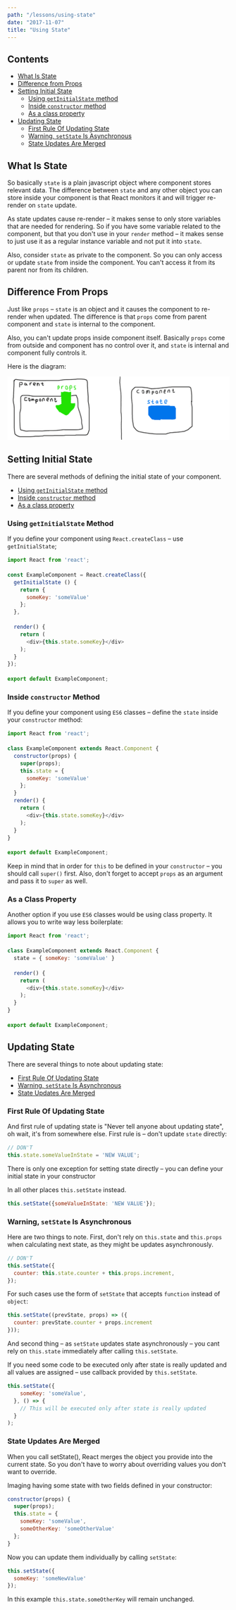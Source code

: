 ```yaml
---
path: "/lessons/using-state"
date: "2017-11-07"
title: "Using State"
---
```


## Contents

* [What Is State](#what_is_state)
* [Difference from Props](#differente_from_props)
* [Setting Initial State](#setting_initial_state)
  * [Using `getInitialState` method](#getinitialstate)
  * [Inside `constructor` method](#insideconstructor)
  * [As a class property](#asaclassprop)
* [Updating State](#updating_state)
  * [First Rule Of Updating State](#first_rule)
  * [Warning, `setState` Is Asynchronous](#warning_async)
  * [State Updates Are Merged](#state_merged)

## <a name="what_is_state"></a>What Is State

So basically `state` is a plain javascript object where component stores relevant data. The difference between `state` and any other object you can store inside your component is that React monitors it and will trigger re-render on `state` update.

As state updates cause re-render – it makes sense to only store variables that are needed for rendering. So if you have some variable related to the component, but that you don't use in your `render` method – it makes sense to just use it as a regular instance variable and not put it into `state`.

Also, consider `state` as private to the component. So you can only access or update `state` from inside the component. You can't access it from its parent nor from its children.

## <a name="differente_from_props"></a>Difference From Props

Just like `props` – `state` is an object and it causes the component to re-render when updated. The difference is that `props` come from parent component and `state` is internal to the component.

Also, you can't update props inside component itself. Basically `props` come from outside and component has no control over it, and `state` is internal and component fully controls it.

Here is the diagram:

![state vs props](state_vs_props.png)

## <a name="setting_initial_state"></a>Setting Initial State

There are several methods of defining the initial state of your component.

* [Using `getInitialState` method](#getinitialstate)
* [Inside `constructor` method](#insideconstructor)
* [As a class property](#asaclassprop)

### <a name="getinitialstate"></a>Using `getInitialState` Method

If you define your component using `React.createClass` – use `getInitialState`;

```js
import React from 'react';

const ExampleComponent = React.createClass({
  getInitialState () {
    return {
      someKey: 'someValue'
    };
  },

  render() {
    return (
      <div>{this.state.someKey}</div>
    );
  }
});

export default ExampleComponent;
```

### <a name="insideconstructor"></a>Inside `constructor` Method

If you define your component using `ES6` classes – define the `state` inside your `constructor` method:

```js
import React from 'react';

class ExampleComponent extends React.Component {
  constructor(props) {
    super(props);
    this.state = {
      someKey: 'someValue'
    };
  }
  render() {
    return (
      <div>{this.state.someKey}</div>
    );
  }
}

export default ExampleComponent;
```

Keep in mind that in order for `this` to be defined in your `constructor` – you should call `super()` first. Also, don't forget to accept `props` as an argument and pass it to `super` as well.

### <a name="asaclassprop"></a>As a Class Property

Another option if you use `ES6` classes would be using class property. It allows you to write way less boilerplate:

```js
import React from 'react';

class ExampleComponent extends React.Component {
  state = { someKey: 'someValue' }

  render() {
    return (
      <div>{this.state.someKey}</div>
    );
  }
}

export default ExampleComponent;
```

## <a name="updating_state"></a>Updating State

There are several things to note about updating state:

* [First Rule Of Updating State](#first_rule)
* [Warning, `setState` Is Asynchronous](#warning_async)
* [State Updates Are Merged](#state_merged)

### <a name="first_rule"></a>First Rule Of Updating State

And first rule of updating state is "Never tell anyone about updating state", oh wait, it's from somewhere else. First rule is – don't update `state` directly:

```js
// DON'T
this.state.someValueInState = 'NEW VALUE';
```

There is only one exception for setting state directly – you can define your initial state in your constructor

In all other places `this.setState` instead.

```js
this.setState({someValueInState: 'NEW VALUE'});
```

### <a name="warning_async"></a>Warning, `setState` Is Asynchronous

Here are two things to note. First, don't rely on `this.state` and `this.props` when calculating next state, as they might be updates asynchronously.

```js
// DON'T
this.setState({
  counter: this.state.counter + this.props.increment,
});
```

For such cases use the form of `setState` that accepts `function` instead of `object`:

```js
this.setState((prevState, props) => ({
  counter: prevState.counter + props.increment
}));
```

And second thing – as `setState` updates state asynchronously – you cant rely on `this.state` immediately after calling `this.setState`.

If you need some code to be executed only after state is really updated and all values are assigned – use callback provided by `this.setState`.

```js
this.setState({
    someKey: 'someValue',
  }, () => {
    // This will be executed only after state is really updated
  }
);
```

### <a name="state_merged"></a>State Updates Are Merged

When you call setState(), React merges the object you provide into the current state. So you don't have to worry about overriding values you don't want to override.

Imaging having some state with two fields defined in your constructor:

```js
constructor(props) {
  super(props);
  this.state = {
    someKey: 'someValue',
    someOtherKey: 'someOtherValue'
  };
}
```

Now you can update them individually by calling `setState`:

```js
this.setState({
  someKey: 'someNewValue'
});
```

In this example `this.state.someOtherKey` will remain unchanged.
